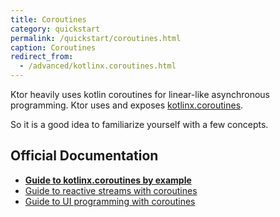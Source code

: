 ```yaml
---
title: Coroutines
category: quickstart
permalink: /quickstart/coroutines.html
caption: Coroutines
redirect_from:
  - /advanced/kotlinx.coroutines.html
---
```


Ktor heavily uses kotlin coroutines for linear-like asynchronous programming.
Ktor uses and exposes [kotlinx.coroutines](https://github.com/Kotlin/kotlinx.coroutines).

So it is a good idea to familiarize yourself with a few concepts.

## Official Documentation

* **[Guide to kotlinx.coroutines by example](https://github.com/Kotlin/kotlinx.coroutines/blob/master/coroutines-guide.md)**
* [Guide to reactive streams with coroutines](https://github.com/Kotlin/kotlinx.coroutines/blob/master/reactive/coroutines-guide-reactive.md)
* [Guide to UI programming with coroutines](https://github.com/Kotlin/kotlinx.coroutines/blob/master/ui/coroutines-guide-ui.md)
